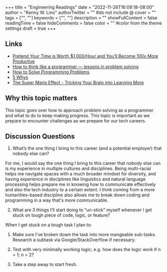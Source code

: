 +++
title = "Engineering Readings"
date = "2022-11-26T16:09:18-08:00"
author = "Kenny W. Lino"
authorTwitter = "" #do not include @
cover = ""
tags = ["", ""]
keywords = ["", ""]
description = ""
showFullContent = false
readingTime = false
hideComments = false
color = "" #color from the theme settings
draft = true
+++

## Links

- [Pretend Your Time is Worth $1,000/Hour and You’ll Become 100x More Productive](https://anthony-moore.medium.com/pretend-your-time-is-worth-1-000-hour-and-youll-become-100x-more-productive-6ab2302b8e8c)
- [How to think like a programmer — lessons in problem solving](https://www.freecodecamp.org/news/how-to-think-like-a-programmer-lessons-in-problem-solving-d1d8bf1de7d2)
- [How to Solve Programming Problems](https://simpleprogrammer.com/solving-problems-breaking-it-down/)
- [5 Whys](https://www.mindtools.com/a3mi00v/5-whys)
- [The Super Mario Effect - Tricking Your Brain into Learning More](https://www.youtube.com/watch?v=9vJRopau0g0)

## Why this topic matters

This topic goes over how to approach problem solving as a programmer and what to do to keep making progress. This topic is important as we prepare to encounter challenges as we prepare for our tech careers.

## Discussion Questions

1. What’s the one thing I bring to this career (and a potential employer) that nobody else can?

For me, I would say the one thing I bring to this career that nobody else can is my experience in multiple cultures and disciplines. Being multi-racial helps me navigate spaces with a much broader mindset for diversity, and having experience in disciplines like linguistics and natural language processing helps prepare me in knowing how to communicate effectively and also the tech industry to a certain extent. I think coming from a more humanities-based discipline also allows me to break down coding and programming in a way that's more communicable.

2. What are 3 things I’ll start doing to “un-stick” myself whenever I get stuck on tough piece of code, logic, or feature?

When I get stuck on a tough task I plan to:

1. Make sure I've broken down the task into more mangeable sub-tasks. Research a subtask via Google/StackOverflow if necessary.

2. Test with very minimally working logic; e.g. how does the logic work if n = 1; n = 2?

3. Take a step away to start fresh.